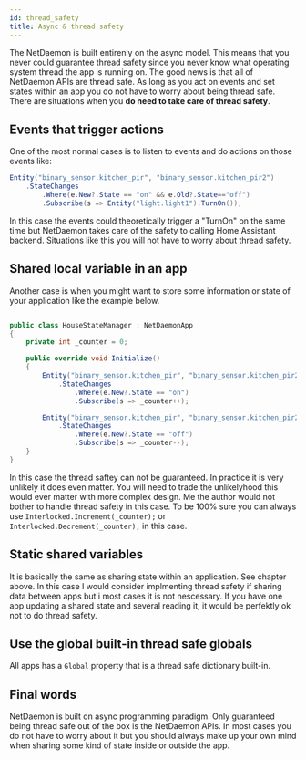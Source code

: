 ```yaml
---
id: thread_safety
title: Async & thread safety
---
```


The NetDaemon is built entirenly on the async model. This means that you never could guarantee thread safety since you never know what operating system thread the app is running on. The good news is that all of NetDaemon APIs are thread safe. As long as you act on events and set states within an app you do not have to worry about being thread safe. There are situations when you **do need to take care of thread safety**.

## Events that trigger actions

One of the most normal cases is to listen to events and do actions on those events like:

```cs
Entity("binary_sensor.kitchen_pir", "binary_sensor.kitchen_pir2")
    .StateChanges
        .Where(e.New?.State == "on" && e.Old?.State=="off")
        .Subscribe(s => Entity("light.light1").TurnOn());
```

In this case the events could theoretically trigger a "TurnOn" on the same time but NetDaemon takes care of the safety to calling Home Assistant backend. Situations like this you will not have to worry about thread safety.

## Shared local variable in an app

Another case is when you might want to store some information or state of your application like the example below.

```cs

public class HouseStateManager : NetDaemonApp
{
    private int _counter = 0;

    public override void Initialize()
    {
        Entity("binary_sensor.kitchen_pir", "binary_sensor.kitchen_pir2")
            .StateChanges
                .Where(e.New?.State == "on")
                .Subscribe(s => _counter++);

        Entity("binary_sensor.kitchen_pir", "binary_sensor.kitchen_pir2")
            .StateChanges
                .Where(e.New?.State == "off")
                .Subscribe(s => _counter--);
    }
}

```

In this case the thread saftey can not be guaranteed. In practice it is very unlikely it does even matter. You will need to trade the unlikelyhood this would ever matter with more complex design. Me the author would not bother to handle thread safety in this case. To be 100% sure you can always use `Interlocked.Increment(_counter);` or `Interlocked.Decrement(_counter);` in this case.

## Static shared variables

It is basically the same as sharing state within an application. See chapter above. In this case I would consider implmenting thread safety if sharing data between apps but i most cases it is not nescessary. If you have one app updating a shared state and several reading it, it would be perfektly ok not to do thread safety.

## Use the global built-in thread safe globals
All apps has a `Global` property that is a thread safe dictionary built-in.
 
## Final words

NetDaemon is built on async programming paradigm. Only guaranteed being thread safe out of the box is the NetDaemon APIs. In most cases you do not have to worry about it but you should always make up your own mind when sharing some kind of state inside or outside the app.
